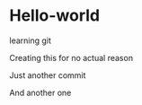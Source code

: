 # Hello-world
learning git

Creating this for no actual reason

Just another commit

And another one
